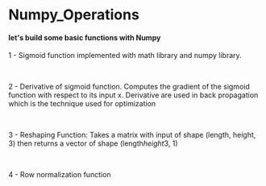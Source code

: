 # Numpy_Operations

#### let's build some basic functions with Numpy

1 - Sigmoid function implemented with math library and numpy library.

<br>

2 - Derivative of sigmoid function. Computes the gradient of the sigmoid function with respect to its input x. Derivative are used in back propagation which is the technique used for optimization
    

<br>

3 - Reshaping Function: Takes a matrix with input of shape (length, height, 3) then returns a vector of shape (length*height*3, 1)

<br>

4 - Row normalization function
